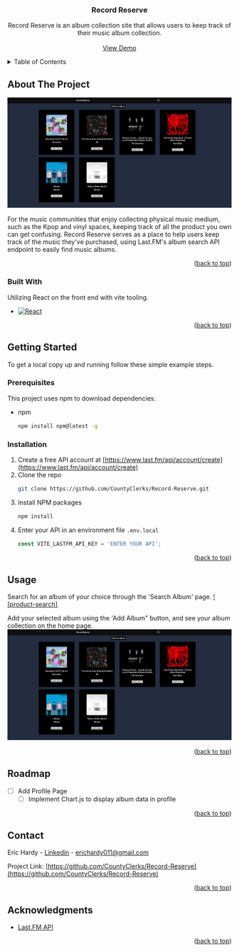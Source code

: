 <a name="readme-top"></a>

<h3 align="center">Record Reserve</h3>

  <p align="center">
    Record Reserve is an album collection site that allows users to keep track of their music album collection.
    <br />
    <br />
    <a href="https://github.com/github_username/repo_name">View Demo</a>
  </p>
</div>



<!-- TABLE OF CONTENTS -->
<details>
  <summary>Table of Contents</summary>
  <ol>
    <li>
      <a href="#about-the-project">About The Project</a>
      <ul>
        <li><a href="#built-with">Built With</a></li>
      </ul>
    </li>
    <li>
      <a href="#getting-started">Getting Started</a>
      <ul>
        <li><a href="#prerequisites">Prerequisites</a></li>
        <li><a href="#installation">Installation</a></li>
      </ul>
    </li>
    <li><a href="#usage">Usage</a></li>
    <li><a href="#roadmap">Roadmap</a></li>
    <li><a href="#contact">Contact</a></li>
    <li><a href="#acknowledgments">Acknowledgments</a></li>
  </ol>
</details>



<!-- ABOUT THE PROJECT -->
## About The Project

<!-- [![product-screenshot]](https://example.com) -->
[![product-screenshot]]()

For the music communities that enjoy collecting physical music medium, such as the Kpop and vinyl spaces, keeping track of all the product you own can get confusing.
Record Reserve serves as a place to help users keep track of the music they've purchased, using Last.FM's album search API endpoint to easily find music albums.

<p align="right">(<a href="#readme-top">back to top</a>)</p>



### Built With

Utilizing React on the front end with vite tooling.

* [![React][React.js]][React-url]

<p align="right">(<a href="#readme-top">back to top</a>)</p>



<!-- GETTING STARTED -->
## Getting Started

To get a local copy up and running follow these simple example steps.

### Prerequisites

This project uses npm to download dependencies.
* npm
  ```sh
  npm install npm@latest -g
  ```

### Installation

1. Create a free API account at [https://www.last.fm/api/account/create](https://www.last.fm/api/account/create)
2. Clone the repo
   ```sh
   git clone https://github.com/CountyClerks/Record-Reserve.git
   ```
3. Install NPM packages
   ```sh
   npm install
   ```
4. Enter your API in an environment file `.env.local`
   ```js
   const VITE_LASTFM_API_KEY = 'ENTER YOUR API';
   ```

<p align="right">(<a href="#readme-top">back to top</a>)</p>



<!-- USAGE EXAMPLES -->
## Usage

Search for an album of your choice through the 'Search Album' page.
[![product-search]]()

Add your selected album using the 'Add Album" button, and see your album collection on the home page.
[![product-screenshot]]()


<p align="right">(<a href="#readme-top">back to top</a>)</p>



<!-- ROADMAP -->
## Roadmap

- [ ] Add Profile Page
    - [ ] Implement Chart.js to display album data in profile

<p align="right">(<a href="#readme-top">back to top</a>)</p>


<!-- CONTACT -->
## Contact

Eric Hardy - [Linkedin](https://www.linkedin.com/in/erichardy011/) - erichardy011@gmail.com

Project Link: [https://github.com/CountyClerks/Record-Reserve](https://github.com/CountyClerks/Record-Reserve)

<p align="right">(<a href="#readme-top">back to top</a>)</p>



<!-- ACKNOWLEDGMENTS -->
## Acknowledgments

* [Last.FM API](https://www.last.fm/api)

<p align="right">(<a href="#readme-top">back to top</a>)</p>



<!-- MARKDOWN LINKS & IMAGES -->
<!-- https://www.markdownguide.org/basic-syntax/#reference-style-links -->
[product-screenshot]: /src/images/recordreserve.PNG
[React.js]: https://img.shields.io/badge/React-20232A?style=for-the-badge&logo=react&logoColor=61DAFB
[React-url]: https://reactjs.org/
[product-medium]: /src/images/record_medium.PNG
[product-small]: /src/images/record_small.PNG
[prudct-search]: /src/images//record_search.PNG